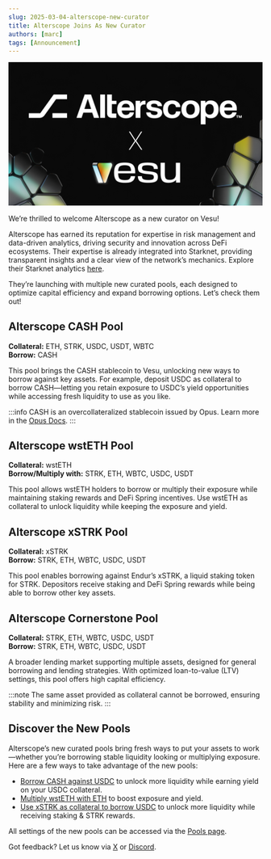 ```yaml
---
slug: 2025-03-04-alterscope-new-curator
title: Alterscope Joins As New Curator
authors: [marc]
tags: [Announcement]
---
```


![New Curator on Vesu](AlterscopeXvesu.png)

We’re thrilled to welcome Alterscope as a new curator on Vesu! 

Alterscope has earned its reputation for expertise in risk management and data-driven analytics, driving security and innovation across DeFi ecosystems. Their expertise is already integrated into Starknet, providing transparent insights and a clear view of the network’s mechanics. Explore their Starknet analytics [here](https://app.alterscope.org/projects/starknet/layer2(zk)/chain#analytics).

They’re launching with multiple new curated pools, each designed to optimize capital efficiency and expand borrowing options. Let’s check them out!

## Alterscope CASH Pool
**Collateral:** ETH, STRK, USDC, USDT, WBTC  
**Borrow:** CASH

This pool brings the CASH stablecoin to Vesu, unlocking new ways to borrow against key assets. For example, deposit USDC as collateral to borrow CASH—letting you retain exposure to USDC’s yield opportunities while accessing fresh liquidity to use as you like.

:::info
CASH is an overcollateralized stablecoin issued by Opus. Learn more in the [Opus Docs](https://docs.opus.money/).
:::

## Alterscope wstETH Pool

**Collateral:** wstETH  
**Borrow/Multiply with:** STRK, ETH, WBTC, USDC, USDT  
 
This pool allows wstETH holders to borrow or multiply their exposure while maintaining staking rewards and DeFi Spring incentives. Use wstETH as collateral to unlock liquidity while keeping the exposure and yield.

## Alterscope xSTRK Pool

**Collateral:** xSTRK  
**Borrow:** STRK, ETH, WBTC, USDC, USDT  


This pool enables borrowing against Endur’s xSTRK, a liquid staking token for STRK. Depositors receive staking and DeFi Spring rewards while being able to borrow other key assets.


## Alterscope Cornerstone Pool

**Collateral:** STRK, ETH, WBTC, USDC, USDT  
**Borrow:** STRK, ETH, WBTC, USDC, USDT  


A broader lending market supporting multiple assets, designed for general borrowing and lending strategies. With optimized loan-to-value (LTV) settings, this pool offers high capital efficiency.

:::note
The same asset provided as collateral cannot be borrowed, ensuring stability and minimizing risk.
:::

## Discover the New Pools

Alterscope’s new curated pools bring fresh ways to put your assets to work—whether you’re borrowing stable liquidity looking or multiplying exposure. Here are a few ways to take advantage of the new pools:

- [Borrow CASH against USDC](https://vesu.xyz/borrow) to unlock more liquidity while earning yield on your USDC collateral.  
- [Multiply wstETH with ETH](https://vesu.xyz/multiply) to boost exposure and yield.  
- [Use xSTRK as collateral to borrow USDC](https://vesu.xyz/borrow) to unlock more liquidity while receiving staking & STRK rewards.  

All settings of the new pools can be accessed via the [Pools page](https://vesu.xyz/pools).

Got feedback? Let us know via [X](https://x.com/vesuxyz) or [Discord](https://discord.gg/kef7VwmG).

